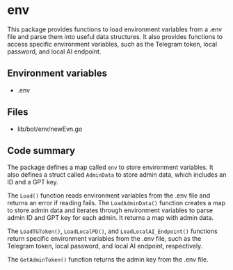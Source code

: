 # env

This package provides functions to load environment variables from a .env file and parse them into useful data structures. It also provides functions to access specific environment variables, such as the Telegram token, local password, and local AI endpoint.

## Environment variables
- .env

## Files
- lib/bot/env/newEvn.go

## Code summary
The package defines a map called `env` to store environment variables. It also defines a struct called `AdminData` to store admin data, which includes an ID and a GPT key.

The `Load()` function reads environment variables from the .env file and returns an error if reading fails. The `LoadAdminData()` function creates a map to store admin data and iterates through environment variables to parse admin ID and GPT key for each admin. It returns a map with admin data.

The `LoadTGToken()`, `LoadLocalPD()`, and `LoadLocalAI_Endpoint()` functions return specific environment variables from the .env file, such as the Telegram token, local password, and local AI endpoint, respectively.

The `GetAdminToken()` function returns the admin key from the .env file.

